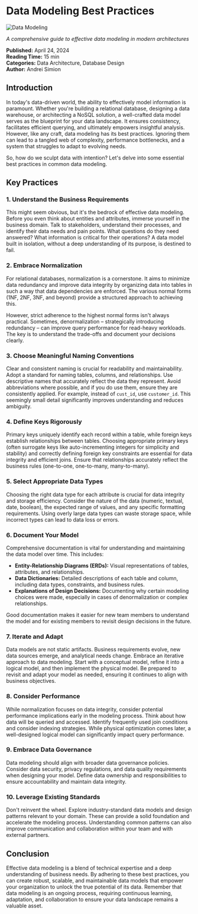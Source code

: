 # Data Modeling Best Practices
![Data Modeling](../../../images/data-modeling.jpg)

*A comprehensive guide to effective data modeling in modern architectures*

**Published:** April 24, 2024  
**Reading Time:** 15 min  
**Categories:** Data Architecture, Database Design  
**Author:** Andrei Simion

## Introduction

In today's data-driven world, the ability to effectively model information is paramount. Whether you're building a relational database, designing a data warehouse, or architecting a NoSQL solution, a well-crafted data model serves as the blueprint for your data landscape. It ensures consistency, facilitates efficient querying, and ultimately empowers insightful analysis. However, like any craft, data modeling has its best practices. Ignoring them can lead to a tangled web of complexity, performance bottlenecks, and a system that struggles to adapt to evolving needs.

So, how do we sculpt data with intention? Let's delve into some essential best practices in common data modeling.

## Key Practices

### 1. Understand the Business Requirements

This might seem obvious, but it's the bedrock of effective data modeling. Before you even think about entities and attributes, immerse yourself in the business domain. Talk to stakeholders, understand their processes, and identify their data needs and pain points. What questions do they need answered? What information is critical for their operations? A data model built in isolation, without a deep understanding of its purpose, is destined to fail.

### 2. Embrace Normalization

For relational databases, normalization is a cornerstone. It aims to minimize data redundancy and improve data integrity by organizing data into tables in such a way that data dependencies are enforced. The various normal forms (1NF, 2NF, 3NF, and beyond) provide a structured approach to achieving this.

However, strict adherence to the highest normal forms isn't always practical. Sometimes, denormalization – strategically introducing redundancy – can improve query performance for read-heavy workloads. The key is to understand the trade-offs and document your decisions clearly.

### 3. Choose Meaningful Naming Conventions

Clear and consistent naming is crucial for readability and maintainability. Adopt a standard for naming tables, columns, and relationships. Use descriptive names that accurately reflect the data they represent. Avoid abbreviations where possible, and if you do use them, ensure they are consistently applied. For example, instead of `cust_id`, use `customer_id`. This seemingly small detail significantly improves understanding and reduces ambiguity.

### 4. Define Keys Rigorously

Primary keys uniquely identify each record within a table, while foreign keys establish relationships between tables. Choosing appropriate primary keys (often surrogate keys like auto-incrementing integers for simplicity and stability) and correctly defining foreign key constraints are essential for data integrity and efficient joins. Ensure that relationships accurately reflect the business rules (one-to-one, one-to-many, many-to-many).

### 5. Select Appropriate Data Types

Choosing the right data type for each attribute is crucial for data integrity and storage efficiency. Consider the nature of the data (numeric, textual, date, boolean), the expected range of values, and any specific formatting requirements. Using overly large data types can waste storage space, while incorrect types can lead to data loss or errors.

### 6. Document Your Model

Comprehensive documentation is vital for understanding and maintaining the data model over time. This includes:

* **Entity-Relationship Diagrams (ERDs):** Visual representations of tables, attributes, and relationships.
* **Data Dictionaries:** Detailed descriptions of each table and column, including data types, constraints, and business rules.
* **Explanations of Design Decisions:** Documenting why certain modeling choices were made, especially in cases of denormalization or complex relationships.

Good documentation makes it easier for new team members to understand the model and for existing members to revisit design decisions in the future.

### 7. Iterate and Adapt

Data models are not static artifacts. Business requirements evolve, new data sources emerge, and analytical needs change. Embrace an iterative approach to data modeling. Start with a conceptual model, refine it into a logical model, and then implement the physical model. Be prepared to revisit and adapt your model as needed, ensuring it continues to align with business objectives.

### 8. Consider Performance

While normalization focuses on data integrity, consider potential performance implications early in the modeling process. Think about how data will be queried and accessed. Identify frequently used join conditions and consider indexing strategies. While physical optimization comes later, a well-designed logical model can significantly impact query performance.

### 9. Embrace Data Governance

Data modeling should align with broader data governance policies. Consider data security, privacy regulations, and data quality requirements when designing your model. Define data ownership and responsibilities to ensure accountability and maintain data integrity.

### 10. Leverage Existing Standards

Don't reinvent the wheel. Explore industry-standard data models and design patterns relevant to your domain. These can provide a solid foundation and accelerate the modeling process. Understanding common patterns can also improve communication and collaboration within your team and with external partners.

## Conclusion

Effective data modeling is a blend of technical expertise and a deep understanding of business needs. By adhering to these best practices, you can create robust, scalable, and maintainable data models that empower your organization to unlock the true potential of its data. Remember that data modeling is an ongoing process, requiring continuous learning, adaptation, and collaboration to ensure your data landscape remains a valuable asset.